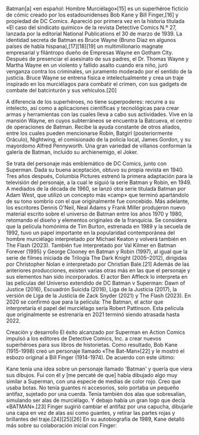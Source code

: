 Batman[a]​ «en español: Hombre Murciélago»[15]​ es un superhéroe ficticio de cómic creado por los estadounidenses Bob Kane y Bill Finger,[16]​ y propiedad de DC Comics. Apareció por primera vez en la historia titulada «El caso del sindicato químico» de la revista Detective Comics N.º 27, lanzada por la editorial National Publications el 30 de marzo de 1939.
La identidad secreta de Batman es Bruce Wayne (Bruno Díaz en algunos países de habla hispana),[17]​[18]​[19]​ un multimillonario magnate empresarial y filántropo dueño de Empresas Wayne en Gotham City. Después de presenciar el asesinato de sus padres, el Dr. Thomas Wayne y Martha Wayne en un violento y fallido asalto cuando era niño, juró venganza contra los criminales, un juramento moderado por el sentido de la justicia. Bruce Wayne se entrena física e intelectualmente y crea un traje inspirado en los murciélagos para combatir el crimen, con sus gadgets de combate del batcinturón y sus vehículos.[20]​

A diferencia de los superhéroes, no tiene superpoderes: recurre a su intelecto, así como a aplicaciones científicas y tecnológicas para crear armas y herramientas con las cuales lleva a cabo sus actividades. Vive en la mansión Wayne, en cuyos subterráneos se encuentra la Batcueva, el centro de operaciones de Batman. Recibe la ayuda constante de otros aliados, entre los cuales pueden mencionarse Robin, Batgirl (posteriormente Oráculo), Nightwing, el comisionado de la policía local, James Gordon, y su mayordomo Alfred Pennyworth. Una gran variedad de villanos conforman la galería de Batman, incluido su archienemigo, el Joker.

Se trata del personaje más emblemático de DC Comics, junto con Superman. Dada su buena aceptación, obtuvo su propia revista en 1940. Tres años después, Columbia Pictures estrenó la primera adaptación para la televisión del personaje, a la cual le siguió la serie Batman y Robin, en 1949. A mediados de la década de 1960, se lanzó otra serie titulada Batman por Adam West, que utilizó un concepto más «camp» que terminó apartándolo de su tono sombrío con el que originalmente fue concebido. Más adelante, los escritores Dennis O'Neil, Neal Adams y Frank Miller produjeron nuevo material escrito sobre el universo de Batman entre los años 1970 y 1980, retomando el diseño y elementos originales de la franquicia. Se considera que la película homónima de Tim Burton, estrenada en 1989 y la secuela de 1992, tuvo un papel importante en la popularidad contemporánea del hombre murciélago interpretado por Michael Keaton y volverá también en The Flash (2023). También fue interpretado por Val Kilmer en Batman Forever (1995) y George Clooney en Batman y Robin (1997), al igual que la serie de filmes iniciada de Trilogía The Dark Knight (2005–2012), dirigidas por Christopher Nolan e interpretado por Christian Bale.[21]​ Además de las anteriores producciones, existen varias otras más en las que el personaje y sus elementos han sido incorporados. El actor Ben Affleck lo interpreta en las películas del Universo extendido de DC Batman v Superman: Dawn of Justice (2016), Escuadrón Suicida (2016), Liga de la Justicia (2017), la versión de Liga de la Justicia de Zack Snyder (2021) y The Flash (2023). En 2020 se confirmó que para la película: The Batman, el actor que interpretaría el papel del murciélago sería Robert Pattinson. Esta película que originalmente se estrenaría en 2021 terminó siendo atrasada hasta 2022.

Creación y desarrollo
El éxito alcanzado por Superman en Action Comics impulsó a los editores de Detective Comics, Inc. a crear nuevos superhéroes para sus libros de historietas. Como resultado, Bob Kane (1915-1998) creó un personaje llamado «The Bat-Man»[22]​ y le mostró el esbozo original a Bill Finger (1914-1974). De acuerdo con este último:

Kane tenía una idea sobre un personaje llamado 'Batman' y quería que viera sus dibujos. Fui con él y [me percaté de que] había dibujado algo muy similar a Superman, con una especie de medias de color rojo. Creo que usaba botas. No tenía guantes ni accesorios, solo portaba un pequeño antifaz, sujetado por una cuerda. Tenía también dos alas que sobresalían, simulando ser alas de murciélago. Y debajo había un gran logo que decía «BATMAN».[23]​
Finger sugirió cambiar el antifaz por una capucha, dibujarle una capa en vez de alas así como guantes, y retirar las partes rojas y brillantes del traje.[24]​[25]​[26]​ En su autobiografía de 1989, Kane detalló más sobre su colaboración inicial con Finger:
